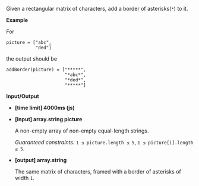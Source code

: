 ﻿Given a rectangular matrix of characters, add a border of asterisks(`*`) to it.

**Example**

For

```
picture = ["abc",
           "ded"]

```

the output should be

```
addBorder(picture) = ["*****",
                      "*abc*",
                      "*ded*",
                      "*****"]

```

**Input/Output**

*   **[time limit] 4000ms (js)**

*   **[input] array.string picture**

    A non-empty array of non-empty equal-length strings.

    _Guaranteed constraints:_
    `1 ≤ picture.length ≤ 5`,
    `1 ≤ picture[i].length ≤ 5`.

*   **[output] array.string**

    The same matrix of characters, framed with a border of asterisks of width `1`.